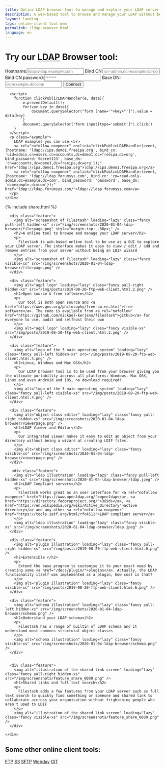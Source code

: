 ```yaml
---
title: Online LDAP browser tool to manage and explore your LDAP server
description: A web-based tool to browse and manage your LDAP without beeing a LDIF wizard
layout: landing
tags: online-client tool oem
permalink: /ldap-browser.html
language: en
---
```


<link rel="stylesheet" href="/css/landing-page.css">
<link rel="stylesheet" href="/css/landing-page-login.css">

<div id="splash" class="nopadding">
  <div class="row">
    <div class="col-sm-12">
      <div class="hgroup">
        <h1>Try our <a rel="nofollow noreferrer noopener" href="https://en.wikipedia.org/wiki/Lightweight_Directory_Access_Protocol">LDAP</a> Browser tool:</h1>
      </div>
      <form onsubmit='$("form input[type=\"submit\"]").attr("value", "LOADING...")' action="https://demo.filestash.app/login" method="GET">
        <input type="hidden" name="type" value="ldap" />
        <label>
          <span>Hostname:</span><input type="text" name="hostname" placeholder="ldap://ldap.example.com" required/>
        </label>
        <label>
          <span>Bind CN:</span><input default="anonymous" type="text" name="bind_cn" placeholder="cn=admin,dc=example,dc=com" />
        </label>
        <label>
          <span>Bind CN password:</span><input type="password" name="bind_password" placeholder="*******" />
        </label>
        <label>
          <span>Base DN:</span><input type="text" name="base_dn" placeholder="dc=example,dc=com" />
        </label>
        <input type="submit" value="Connect" class="btn" />
      </form>

      <script>
        function clickPublicLDAPHandler(e, data){
            e.preventDefault();
            for(var key in data){
                document.querySelector("form [name='"+key+"']").value = data[key]
            }
            document.querySelector("form input[type='submit']").click()
        }
      </script>
      <p class="example">
        LDAP examples you can use:<br>
        <a rel="nofollow noopener" onclick="clickPublicLDAPHandler(event, {hostname: 'ldap://ipa.demo1.freeipa.org', bind_cn: 'uid=admin,cn=users,cn=accounts,dc=demo1,dc=freeipa,dc=org', bind_password:'Secret123', base_dn: 'cn=accounts,dc=demo1,dc=freeipa,dc=org'});" href="ldap://ipa.demo1.freeipa.org">ldap://ipa.demo1.freeipa.org</a>
        <a rel="nofollow noopener" onclick="clickPublicLDAPHandler(event, {hostname: 'ldap://ldap.forumsys.com', bind_cn: 'cn=read-only-admin,dc=example,dc=com', bind_password: 'password', base_dn: 'dc=example,dc=com'});" href="ldap://ldap.forumsys.com/">ldap://ldap.forumsys.com</a>
      </p>
    </div>
  </div>
  {% include share.html %}
</div>
<div class="waveshape"></div>

<div id="features" style="padding-bottom:0;">
  <div class="container large">
    <div class="row features main">

      <div class="feature">
        <img alt="screenshot of Filestash" loading="lazy" class="fancy pull-left hidden-xs" src="/img/screenshots/2020-01-04-ldap-browser/filespage.png" style="margin-top: -30px;" />
        <h2>A online tool to browse and manage your LDAP server</h2>
        <p>
          Filestash is web-based online tool to be use as a GUI to explore your LDAP server. The interface makes it easy to view / edit / add and remove entries from your server without being an LDIF wizard
        </p>
        <img alt="screenshot of Filestash" loading="lazy" class="fancy visible-xs" src="/img/screenshots/2020-01-04-ldap-browser/filespage.png" />
      </div>

      <div class="feature">
        <img alt="agpl logo" loading="lazy" class="fancy pull-right hidden-xs" src="/img/posts/2019-08-20-ftp-web-client.html.2.png" />
        <h2>Open source & free software</h2>
        <p>
          Our tool is both open source and <a href="https://www.gnu.org/philosophy/free-sw.en.html">free software</a>. The code is available from <a rel="nofollow" href="https://github.com/mickael-kerjean/filestash">github</a> for everyone to use, audit and selfhost their own
        </p>
        <img alt="agpl logo" loading="lazy" class="fancy visible-xs" src="/img/posts/2019-08-20-ftp-web-client.html.2.png" />
      </div>

      <div class="feature">
        <img alt="logo of the 3 main operating system" loading="lazy" class="fancy pull-left hidden-xs" src="/img/posts/2019-08-20-ftp-web-client.html.4.png" />
        <h2>Linux, Windows and Mac OSX</h2>
        <p>
          Our LDAP browser tool is to be used from your browser giving you the ultimate portability accross all platforms: Windows, Mac OSX, Linux and even Android and IOS, no download required!
        </p>
        <img alt="logo of the 3 main operating system" loading="lazy" class="fancy pull-left visible-xs" src="/img/posts/2019-08-20-ftp-web-client.html.4.png" />
      </div>

      <div class="feature">
        <img alt="object class editor" loading="lazy" class="fancy pull-right hidden-xs" src="/img/screenshots/2020-01-04-ldap-browser/viewerpage.png" />
        <h2>LDAP Viewer and Editor</h2>
        <p>
          Our integrated viewer makes it easy to edit an object from your directory without being a wizard at creating LDIF files.
        </p>
        <img alt="object class editor" loading="lazy" class="fancy visible-xs" src="/img/screenshots/2020-01-04-ldap-browser/viewerpage.png" />
      </div>

       <div class="feature">
        <img alt="ldap illustration" loading="lazy" class="fancy pull-left hidden-xs" src="/img/screenshots/2020-01-04-ldap-browser/ldap.jpeg" />
        <h2>LDAP Compliant servers</h2>
        <p>
          Filestash works great as an user interface for <a rel="nofollow noopener" href="https://www.openldap.org/">openldap</a>, <a href="https://directory.fedoraproject.org/">389ds</a>, <a href="https://en.wikipedia.org/wiki/Active_Directory">active directory</a> and any other <a rel="nofollow noopener" href="https://tools.ietf.org/html/rfc4511">LDAP compliant server</a>
        </p>
        <img alt="ldap illustration" loading="lazy" class="fancy visible-xs" src="/img/screenshots/2020-01-04-ldap-browser/ldap.jpeg" />
      </div>

      <div class="feature">
        <img alt="plugin illustration" loading="lazy" class="fancy pull-right hidden-xs" src="/img/posts/2019-08-20-ftp-web-client.html.6.png" />
        <h2>Extensible </h2>
        <p>
          Extend the base program to customise it to your exact need by creating some <a href="/docs/plugin/">plugins</a>. Actually, the LDAP functionality itself was implemented as a plugin, how cool is that?
        </p>
        <img alt="plugin illustration" loading="lazy" class="fancy visible-xs" src="/img/posts/2019-08-20-ftp-web-client.html.6.png" />
      </div>

      <div class="feature">
        <img alt="schema illustration" loading="lazy" class="fancy pull-left hidden-xs" src="/img/screenshots/2020-01-04-ldap-browser/schema.png" />
        <h2>Understand your LDAP schema</h2>
        <p>
          Filestash has a range of builtin of LDAP schema and it understand most commons structural object classes
        </p>
        <img alt="schema illustration" loading="lazy" class="fancy visible-xs" src="/img/screenshots/2020-01-04-ldap-browser/schema.png" />
      </div>


      <div class="feature">
        <img alt="illustration of the shared link screen" loading="lazy" class="fancy pull-right hidden-xs" src="/img/screenshots/feature_share_0000.png" />
        <h2>Shared links and full text search</h2>
        <p>
          Filestash adds a few features from your LDAP server such as full text search to quickly find something or someone and shared link to collaborate accross your organisation without frightening people who aren't used to LDIF
        </p>
        <img alt="illustration of the shared link screen" loading="lazy" class="fancy visible-xs" src="/img/screenshots/feature_share_0000.png" />
      </div>

    </div>
  </div>

  <div class="call-to-action">
    <h2>Some other online client tools:</h2>
    <a class="btn light" href="{% post_url 2019-11-26-ftp-web-client %}">FTP</a>
    <a class="btn light" href="{% post_url 2019-11-21-s3-browser %}">S3</a>
    <a class="btn light" href="{% post_url 2020-04-30-sftp-browser %}">SFTP</a>
    <a class="btn light" rel="nofollow" href="https://demo.filestash.app/login">Webdav</a>
    <a class="btn light" rel="nofollow" href="https://demo.filestash.app/login">GIT</a>
  </div>

</div>

